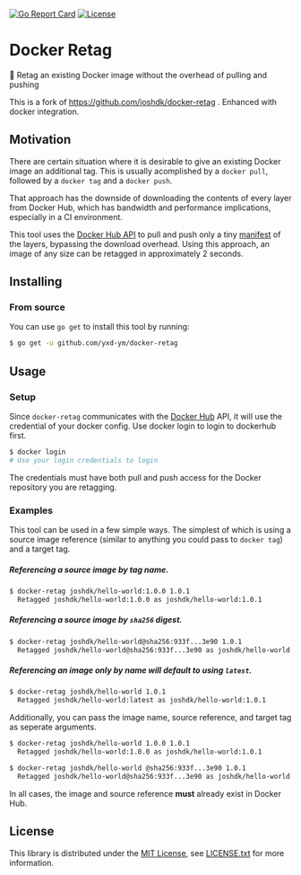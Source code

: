 [![Go Report Card][go-report-card-badge]][go-report-card-link]
[![License][license-badge]][license-link]

# Docker Retag

🐳 Retag an existing Docker image without the overhead of pulling and pushing

This is a fork of https://github.com/joshdk/docker-retag . Enhanced with docker integration.

## Motivation

There are certain situation where it is desirable to give an existing Docker image an additional tag. This is usually acomplished by a `docker pull`, followed by a `docker tag` and a `docker push`.

That approach has the downside of downloading the contents of every layer from Docker Hub, which has bandwidth and performance implications, especially in a CI environment.

This tool uses the [Docker Hub API](https://docs.docker.com/registry/spec/api/) to pull and push only a tiny [manifest](https://docs.docker.com/registry/spec/manifest-v2-2/) of the layers, bypassing the download overhead. Using this approach, an image of any size can be retagged in approximately 2 seconds.

## Installing

### From source

You can use `go get` to install this tool by running:

```bash
$ go get -u github.com/yxd-ym/docker-retag
```

## Usage

### Setup

Since `docker-retag` communicates with the [Docker Hub](https://hub.docker.com/) API, it will use the credential of your docker config.
Use docker login to login to dockerhub first.

```bash
$ docker login
# Use your login credentials to login
```

The credentials must have both pull and push access for the Docker repository you are retagging.

### Examples

This tool can be used in a few simple ways. The simplest of which is using a
source image reference (similar to anything you could pass to `docker tag`) and
a target tag.

##### Referencing a source image by tag name.

```bash
$ docker-retag joshdk/hello-world:1.0.0 1.0.1
  Retagged joshdk/hello-world:1.0.0 as joshdk/hello-world:1.0.1
```

##### Referencing a source image by `sha256` digest.

```bash
$ docker-retag joshdk/hello-world@sha256:933f...3e90 1.0.1
  Retagged joshdk/hello-world@sha256:933f...3e90 as joshdk/hello-world:1.0.1
```

##### Referencing an image only by name will default to using `latest`.

```bash
$ docker-retag joshdk/hello-world 1.0.1
  Retagged joshdk/hello-world:latest as joshdk/hello-world:1.0.1
```

Additionally, you can pass the image name, source reference, and target tag as seperate arguments.

```bash
$ docker-retag joshdk/hello-world 1.0.0 1.0.1
  Retagged joshdk/hello-world:1.0.0 as joshdk/hello-world:1.0.1
```

```bash
$ docker-retag joshdk/hello-world @sha256:933f...3e90 1.0.1
  Retagged joshdk/hello-world@sha256:933f...3e90 as joshdk/hello-world:1.0.1
```

In all cases, the image and source reference **must** already exist in Docker Hub.

## License

This library is distributed under the [MIT License][license-link], see [LICENSE.txt][license-file] for more information.

[go-report-card-badge]:   https://goreportcard.com/badge/github.com/yxd-ym/docker-retag
[go-report-card-link]:    https://goreportcard.com/report/github.com/yxd-ym/docker-retag
[license-badge]:          https://img.shields.io/github/license/yxd-ym/docker-retag.svg
[license-file]:           https://github.com/yxd-ym/docker-retag/blob/master/LICENSE.txt
[license-link]:           https://opensource.org/licenses/MIT
